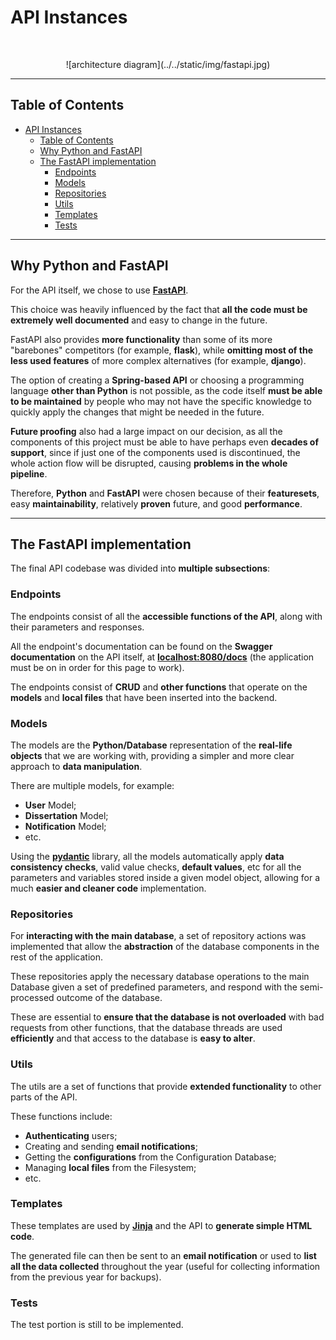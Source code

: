 # API Instances
<br/>
<p align="center">
    ![architecture diagram](../../static/img/fastapi.jpg)
</p>

---

<!-- START doctoc generated TOC please keep comment here to allow auto update -->
<!-- DON'T EDIT THIS SECTION, INSTEAD RE-RUN doctoc TO UPDATE -->
## Table of Contents

- [API Instances](#api-instances)
  - [Table of Contents](#table-of-contents)
  - [Why Python and FastAPI](#why-python-and-fastapi)
  - [The FastAPI implementation](#the-fastapi-implementation)
    - [Endpoints](#endpoints)
    - [Models](#models)
    - [Repositories](#repositories)
    - [Utils](#utils)
    - [Templates](#templates)
    - [Tests](#tests)

<!-- END doctoc generated TOC please keep comment here to allow auto update -->

---

## Why Python and FastAPI

 For the API itself, we chose to use [**FastAPI**](https://fastapi.tiangolo.com/).
 
 This choice was heavily influenced by the fact that **all the code must be extremely well documented** and easy to change in the future.

 FastAPI also provides **more functionality** than some of its more "barebones" competitors (for example, **flask**), while **omitting most of the less used features** of more complex alternatives (for example, **django**).

 The option of creating a **Spring-based API** or choosing a programming language **other than Python** is not possible, as the code itself **must be able to be maintained** by people who may not have the specific knowledge to quickly apply the changes that might be needed in the future.

 **Future proofing** also had a large impact on our decision, as all the components of this project must be able to have perhaps even **decades of support**, since if just one of the components used is discontinued, the whole action flow will be disrupted, causing **problems in the whole pipeline**.

 Therefore, **Python** and **FastAPI** were chosen because of their **featuresets**, easy **maintainability**, relatively **proven** future, and good **performance**.

---

## The FastAPI implementation

 The final API codebase was divided into **multiple subsections**:

### Endpoints
 
 The endpoints consist of all the **accessible functions of the API**, along with their parameters and responses.

 All the endpoint's documentation can be found on the **Swagger documentation** on the API itself, at [**localhost:8080/docs**](localhost:8080/docs) (the application must be on in order for this page to work).

 The endpoints consist of **CRUD** and **other functions** that operate on the **models** and **local files** that have been inserted into the backend.

### Models

 The models are the **Python/Database** representation of the **real-life objects** that we are working with, providing a simpler and more clear approach to **data manipulation**.

 There are multiple models, for example:
  - **User** Model;
  - **Dissertation** Model;
  - **Notification** Model;
  - etc.

 Using the [**pydantic**](https://pydantic.dev/) library, all the models automatically apply **data consistency checks**, valid value checks, **default values**, etc for all the parameters and variables stored inside a given model object, allowing for a much **easier and cleaner code** implementation. 

### Repositories

 For **interacting with the main database**, a set of repository actions was implemented that allow the **abstraction** of the database components in the rest of the application.

 These repositories apply the necessary database operations to the main Database given a set of predefined parameters, and respond with the semi-processed outcome of the database.

 These are essential to **ensure that the database is not overloaded** with bad requests from other functions, that the database threads are used **efficiently** and that access to the database is **easy to alter**.

### Utils

 The utils are a set of functions that provide **extended functionality** to other parts of the API.

 These functions include:
  - **Authenticating** users;
  - Creating and sending **email notifications**;
  - Getting the **configurations** from the Configuration Database;
  - Managing **local files** from the Filesystem;
  - etc.

### Templates

 These templates are used by [**Jinja**](https://jinja.palletsprojects.com/en/3.1.x/) and the API to **generate simple HTML code**.

 The generated file can then be sent to an **email notification** or used to **list all the data collected** throughout the year (useful for collecting information from the previous year for backups).

### Tests

 The test portion is still to be implemented.